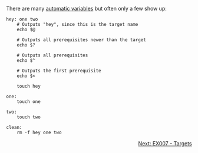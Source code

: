 There are many [automatic variables](https://www.gnu.org/software/make/manual/html_node/Automatic-Variables.html) but often only a few show up:

```make
hey: one two
	# Outputs "hey", since this is the target name
	echo $@

	# Outputs all prerequisites newer than the target
	echo $?

	# Outputs all prerequisites
	echo $^

	# Outputs the first prerequisite
	echo $<

	touch hey

one:
	touch one

two:
	touch two

clean:
	rm -f hey one two
```

<p align="right">
	<a href="https://github.com/AmrElsayyad/makefile-tutorial/tree/main/EX007%20-%20Targets" id="EX007">
		Next: EX007 - Targets
	</a>
</p>
